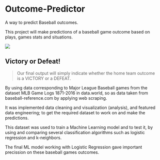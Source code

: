 # Outcome-Predictor
A way to predict Baseball outcomes.

This project will make predictions of a baseball game outcome based on plays, games stats and situations.

![](https://user-images.githubusercontent.com/56207845/72391648-b768a080-36fb-11ea-975a-4192debdde6b.jpg)

## Victory or Defeat!
> Our final output will simply indicate whether the home team outcome is a VICTORY or a DEFEAT.

By using data corresponding to Major League Baseball games from the dataset MLB Game Logs 1871-2016 in data.world, so as data taken from baseball-reference.com by applying web scraping.

It was implemented data cleaning and visualization (analysis), and featured data engineering; to get the required dataset to work on and make the predictions.

This dataset was used to train a Machine Learning model and to test it, by using and comparing several classification algorithms such as logistic regression and k-neighbors.

The final ML model working with Logistic Regression gave important precission on these baseball games outcomes. 
